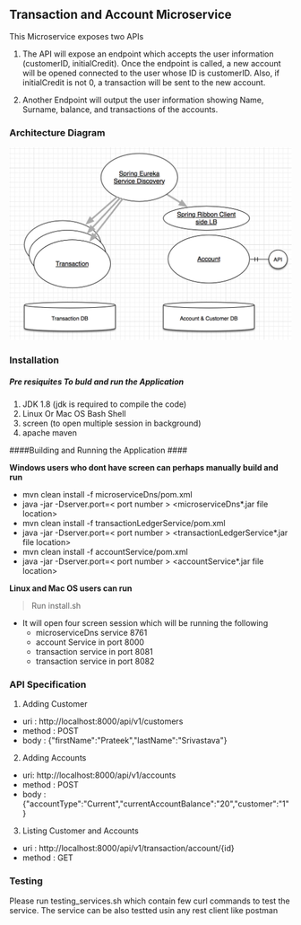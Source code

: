 ## Transaction and Account Microservice ##

This Microservice exposes two APIs 
1. The API will expose an endpoint which accepts the user information (customerID, initialCredit).
Once the endpoint is called, a new account will be opened connected to the user whose ID is customerID. Also, if initialCredit is not 0, a transaction will be sent to the new account.

2. Another Endpoint will output the user information showing Name, Surname, balance, and transactions of the accounts. 

### Architecture Diagram ###

![alt text](Account-Transsaction-ms-Arch.png)

### Installation ###

##### Pre resiquites To buld and run the Application #### 
1. JDK 1.8 (jdk is required to compile the code)
2. Linux Or Mac OS Bash Shell
3. screen (to open multiple session in background)
4. apache  maven

####Building and  Running the Application ####

**Windows users who dont have screen can perhaps manually build and run**
 - mvn clean install -f microserviceDns/pom.xml
 - java -jar -Dserver.port=\< port number \> \<microserviceDns\*.jar file location\>
 - mvn clean install -f transactionLedgerService/pom.xml
 - java -jar -Dserver.port=\< port number \> \<transactionLedgerService\*.jar file location\>
 - mvn clean install -f accountService/pom.xml
 - java -jar -Dserver.port=\< port number \> \<accountService\*.jar file location\>

**Linux and Mac OS users can run**
> Run install.sh
  - It will open four screen session which will be running the following
    - microserviceDns service 8761
    - account Service in port 8000
    - transaction service in port 8081
    - transaction service in port 8082
### API Specification ###

1. Adding Customer
 - uri : http://localhost:8000/api/v1/customers 
 - method : POST
 - body : {"firstName":"Prateek","lastName":"Srivastava"}

2. Adding Accounts
 - uri: http://localhost:8000/api/v1/accounts
 - method : POST
 - body : {"accountType":"Current","currentAccountBalance":"20","customer":"1"}

3. Listing Customer and Accounts
 - uri : http://localhost:8000/api/v1/transaction/account/{id}
 - method : GET

### Testing ###
Please run testing_services.sh which contain few curl commands to test the service. The service can be also testted usin any rest client like postman
